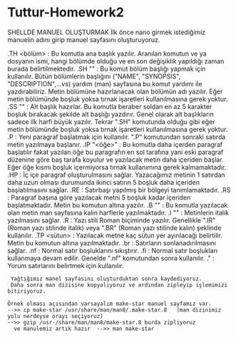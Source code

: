 # Tuttur-Homework2
 
   SHELLDE MANUEL OLUŞTURMAK 
     İlk önce nano girmek istediğimiz manuelin adını girip manuel sayfasını oluşturuyoruz.
     
  .TH <isim> <bölüm> <zaman> : Bu komutla ana başlık yazılır. Aranılan komutun ve ya dosyanın ismi, hangi bölümde olduğu ve en son değişiklik yapıldığı zaman burada belirtilmektedir.
  .SH "<metin>" : Bu komut bölüm başlığı yapmak için kullanılır. Bütün bölümlerin başlığını ("NAME", "SYNOPSIS",  "DESCRIPTION",...vs) yardım (man) sayfasına bu komut yardımı ile yazdırabiliriz. Metin bölümüne hazırlanacak olan bölümün adı yazılır. Eğer metin bölümünde boşluk yoksa tırnak işaretleri kullanılmasına gerek yoktur.
  .SS "<metin>" : Alt başlık hazırlar. Bu komutla beraber soldan en az 5 karakter boşluk bırakacak şekilde alt başlığı yazdırır. Genel olarak alt başlıkların sadece ilk harfi büyük yazılır. Tekrar ".SH" komutunda olduğu gibi eğer metin bölümünde boşluk yoksa tırnak işaretleri kullanılmasına gerek yoktur.
   .P : Yeni paragraf başlatmak için kullanılır. ".P" komutundan sonraki satırda metin yazılmaya başlanır.
  .IP "<öğe>" : Bu komutla daha içerden paragraf başlatılır fakat yazılan öğe bu paragrafın en sol tarafına yani eski paragraf düzenine göre baş tarafa koyulur ve yazılacak  metin daha içeriden başlar. Eğer öğe kısmı boşluk içermiyorsa tırnak kullanımına gerek  kalmamaktadır.
  .HP : İç içe paragraf oluşturulmasını sağlar. Yazacağımız metinin 1 satırdan daha uzun olması durumunda ikinci satırın 5 boşluk daha içeriden başlatılmasını sağlar.
  .RE : Satırbaşı yapılmış bir bölgeyi tanımlamaktadır.
  .RS : Paragraf başına göre yazılacak metni 5 boşluk kadar içeriden başlatmaktadır. Metin bu komutun altına yazılır.
  .B "<metin>" : Bu komutla yazılacak olan metin man sayfasına kalın harflerle yazılmaktadır.
  .I "<metin>" : Metinlerin italik yazılmasını sağlar.
  .R : Yazı stili Roman biçiminde yazılır. Genellikle ".IR" (Roman yazı stilinde italik) veya ".BR" (Roman yazı stilinde kalın) şeklinde kullanılır.
  .TP <sütun> : Yazılacak metne kaç sütun yer ayırılacağı belirtilir. Metin bu komutun altına yazılmaktadır.
  .br : Satırların sonlanadırılmasını sağlar.
.nf : Normal satır boşluklarını sıkıştırır.
.fi : Normal satır boşlukları kullanmaya devam edilir. Genelde ".nf" komutundan sonra kullanılır.
.\" : Yorum satırlarını belirtmek için kullanılır.
  
     Yağtığımız manel sayfasını oluşturduktan sonra kaydediyoruz.
     Daha sonra man dizisine kopyalıyoruz ve ardından zipleyip işlemimizi bitiriyoruz.
    
    Örnek olması açısından varsayalım make-star manuel sayfamız var.
    -->> cp make-star /usr/share/man/man8/.make-star.8   (man dizinimiz yolu nerdeyse orayı seçiyoruz)
    -->> gzip /usr-/share/man/man8/make-star.8 burda zipliyoruz
      ve manulemiz artık hazır  -->> man make-star
